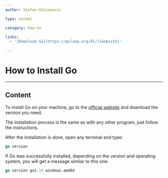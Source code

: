 ```yaml
---
author: Stefan-Stojanovic

type: normal

category: how-to

links:
  - '[Download Go](https://golang.org/dl/){website}'

---
```


# How to Install Go

---
## Content

To install Go on your machine, go to the [official website](https://golang.org/dl/) and download the version you need.

The installation process is the same as with any other program, just follow the instructions.

After the installation is done, open any terminal and type:

```go
go version
```

If Go was successfully installed, depending on the version and operating system, you will get a message similar to this one:

```go
go version go1.14 windows.amd64
```